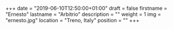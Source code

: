 +++
date = "2019-06-10T12:50:00+01:00"
draft = false
firstname = "Ernesto"
lastname = "Arbitrio"
description = ""
weight = 1
img = "ernesto.jpg"
location = "Treno, Italy"
position = ""
+++
